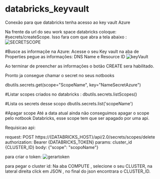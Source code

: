 # databricks_keyvault
Conexão para que databricks tenha acesso ao key vault Azure 

Na frente da url do seu work space databricks coloque: #secrets/createScope. Isso fara com que abra a tela abaixo : 
![SECRETSCOPE](https://github.com/gabrielabrag/databricks_keyvault/assets/108342265/e0931505-8026-4727-b66a-0371a9b977a7)

#Busce as informaçõe na Azure: 
Acesse o seu Key vault na aba de Properties pegue as informações: DNS Name e Resource ID
![keyVault](https://github.com/gabrielabrag/databricks_keyvault/assets/108342265/d6d0358e-9708-4b5d-a834-6f42f808e641)



Ao terminar de preencher as informações o botão CREATE sera habilitado. 

Pronto ja consegue chamar o secret no seus notbooks 

dbutils.secrets.get(scope="ScopeName", key="NameSecretAzure")

#Listar scopes criados no databricks :
dbutils.secrets.listScopes()

#Lista os secrets desse scopo 
dbutils.secrets.list('scopeName')

#Apagar scope 
Até a data atual ainda não conseguimos apagar o scope pelo notbook Databricks, esse scope tem que ser apagado por uma api. 

Requisicao api: 

request: POST https://{DATABRICKS_HOST}/api/2.0/secrets/scopes/delete
authorization: Bearer {DATABRICKS_TOKEN}
params: cluster_id {CLUSTER_ID}
body: {"scope": "scopoName"}



para criar o token: 
![gerartoken](https://github.com/gabrielabrag/databricks_keyvault/assets/108342265/4d884c83-ccfb-4096-8bd6-197ba65d634f)

para pegar o cluster id: 
Na aba COMPUTE , selecione o seu CLUSTER, na lateral direita click em JSON , no final do json encontrara o CLUSTER_ID.



